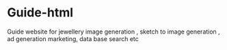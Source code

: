 # Guide-html
Guide website for jewellery image generation , sketch to image generation , ad generation marketing, data base search etc
